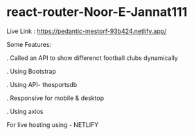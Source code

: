 # react-router-Noor-E-Jannat111

Live Link : https://pedantic-mestorf-93b424.netlify.app/

Some Features:

. Called an API to show differenct football clubs dynamically

. Using Bootstrap

. Using API- thesportsdb

. Responsive for mobile & desktop

. Using axios

For live hosting using - NETLIFY
